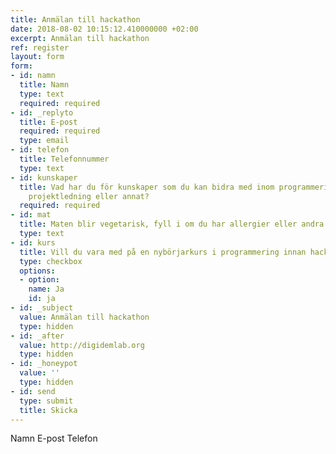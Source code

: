 ```yaml
---
title: Anmälan till hackathon
date: 2018-08-02 10:15:12.410000000 +02:00
excerpt: Anmälan till hackathon
ref: register
layout: form
form:
- id: namn
  title: Namn
  type: text
  required: required
- id: _replyto
  title: E-post
  required: required
  type: email
- id: telefon
  title: Telefonnummer
  type: text
- id: kunskaper
  title: Vad har du för kunskaper som du kan bidra med inom programmering, design,
    projektledning eller annat?
  required: required
- id: mat
  title: Maten blir vegetarisk, fyll i om du har allergier eller andra behov för maten
  type: text
- id: kurs
  title: Vill du vara med på en nybörjarkurs i programmering innan hackathonet?
  type: checkbox
  options:
  - option: 
    name: Ja
    id: ja
- id: _subject
  value: Anmälan till hackathon
  type: hidden
- id: _after
  value: http://digidemlab.org
  type: hidden
- id: _honeypot
  value: ''
  type: hidden
- id: send
  type: submit
  title: Skicka
---
```


Namn
E-post
Telefon
